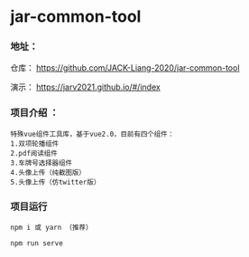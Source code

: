 # jar-common-tool

### 地址：

仓库：
https://github.com/JACK-Liang-2020/jar-common-tool

演示：
https://jarv2021.github.io/#/index

### 项目介绍 ：

```
特殊vue组件工具库，基于vue2.0，目前有四个组件：
1.双项轮播组件
2.pdf阅读组件
3.车牌号选择器组件
4.头像上传（纯截图版）
5.头像上传（仿twitter版）
```

### 项目运行

```
npm i 或 yarn （推荐）

npm run serve
```
